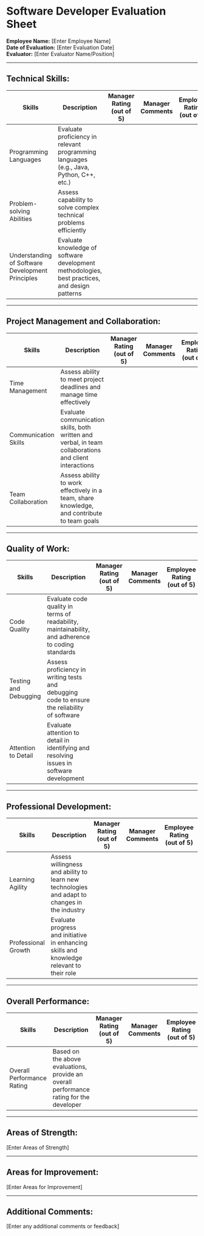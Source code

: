 # Software Developer Evaluation Sheet

**Employee Name:** [Enter Employee Name]  
**Date of Evaluation:** [Enter Evaluation Date]  
**Evaluator:** [Enter Evaluator Name/Position]  

---

## Technical Skills:

| Skills                      | Description                                           | Manager Rating (out of 5) | Manager Comments | Employee Rating (out of 5) | Employee Comments |
|-----------------------------|-------------------------------------------------------|---------------------------|------------------|---------------------------|-------------------|
| Programming Languages       | Evaluate proficiency in relevant programming languages (e.g., Java, Python, C++, etc.) |                       |                  |                           |                   |
| Problem-solving Abilities   | Assess capability to solve complex technical problems efficiently |                       |                  |                           |                   |
| Understanding of Software Development Principles | Evaluate knowledge of software development methodologies, best practices, and design patterns |                       |                  |                           |                   |

---

## Project Management and Collaboration:

| Skills                      | Description                                           | Manager Rating (out of 5) | Manager Comments | Employee Rating (out of 5) | Employee Comments |
|-----------------------------|-------------------------------------------------------|---------------------------|------------------|---------------------------|-------------------|
| Time Management             | Assess ability to meet project deadlines and manage time effectively |                       |                  |                           |                   |
| Communication Skills        | Evaluate communication skills, both written and verbal, in team collaborations and client interactions |                       |                  |                           |                   |
| Team Collaboration          | Assess ability to work effectively in a team, share knowledge, and contribute to team goals |                       |                  |                           |                   |

---

## Quality of Work:

| Skills                      | Description                                           | Manager Rating (out of 5) | Manager Comments | Employee Rating (out of 5) | Employee Comments |
|-----------------------------|-------------------------------------------------------|---------------------------|------------------|---------------------------|-------------------|
| Code Quality                | Evaluate code quality in terms of readability, maintainability, and adherence to coding standards |                       |                  |                           |                   |
| Testing and Debugging       | Assess proficiency in writing tests and debugging code to ensure the reliability of software |                       |                  |                           |                   |
| Attention to Detail         | Evaluate attention to detail in identifying and resolving issues in software development |                       |                  |                           |                   |

---

## Professional Development:

| Skills                      | Description                                           | Manager Rating (out of 5) | Manager Comments | Employee Rating (out of 5) | Employee Comments |
|-----------------------------|-------------------------------------------------------|---------------------------|------------------|---------------------------|-------------------|
| Learning Agility            | Assess willingness and ability to learn new technologies and adapt to changes in the industry |                       |                  |                           |                   |
| Professional Growth         | Evaluate progress and initiative in enhancing skills and knowledge relevant to their role |                       |                  |                           |                   |

---

## Overall Performance:

| Skills                      | Description                                           | Manager Rating (out of 5) | Manager Comments | Employee Rating (out of 5) | Employee Comments |
|-----------------------------|-------------------------------------------------------|---------------------------|------------------|---------------------------|-------------------|
| Overall Performance Rating  | Based on the above evaluations, provide an overall performance rating for the developer |                       |                  |                           |                   |

---

## Areas of Strength:

[Enter Areas of Strength]

---

## Areas for Improvement:

[Enter Areas for Improvement]

---

## Additional Comments:

[Enter any additional comments or feedback]

